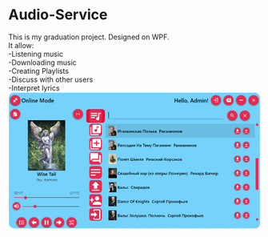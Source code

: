# Audio-Service
This is my graduation project. Designed on WPF.  
It allow:  
-Listening music  
-Downloading music  
-Creating Playlists  
-Discuss with other users  
-Interpret lyrics  
![Image alt](https://github.com/Electrosonne/Audio-Service/raw/master/Screen.png)
